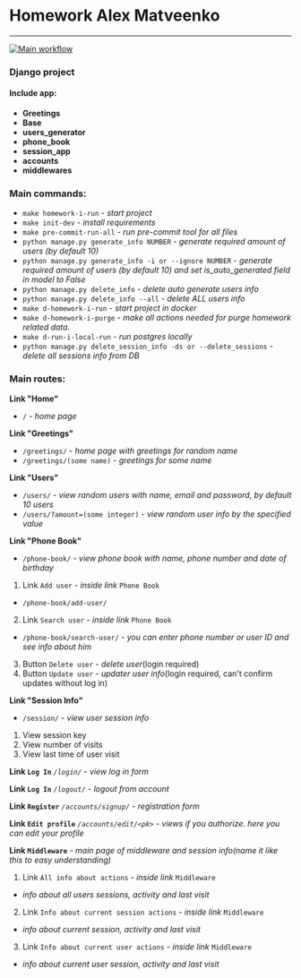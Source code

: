 # Homework Alex Matveenko

***

[![Main workflow](https://github.com/hillel-i-python-pro-i-2022-08-26/homework_django__alex-matveenko/actions/workflows/main-workflow.yml/badge.svg)](https://github.com/hillel-i-python-pro-i-2022-08-26/homework_django__alex-matveenko/actions/workflows/main-workflow.yml)

### Django project

#### Include app:

* **Greetings**
* **Base**
* **users_generator**
* **phone_book**
* **session_app**
* **accounts**
* **middlewares**

### Main commands:

* `make homework-i-run` - *start project*
* `make init-dev` - *install requirements*
* `make pre-commit-run-all` - *run pre-commit tool for all files*
* `python manage.py generate_info NUMBER` - *generate required amount of users (by default 10)*
* `python manage.py generate_info -i or --ignore NUMBER` - *generate required amount of users (by default 10) and set
  is_auto_generated field in model to False*
* `python manage.py delete_info` - *delete auto generate users info*
* `python manage.py delete_info --all` - *delete ALL users info*
* `make d-homework-i-run` - *start project in docker*
* `make d-homework-i-purge` - *make all actions needed for purge homework related data.*
* `make d-run-i-local-run` - *run postgres locally*
* `python manage.py delete_session_info -ds or --delete_sessions` - *delete all sessions info from DB*

### Main routes:

**Link "Home"**

* `/` - *home page*

**Link "Greetings"**

* `/greetings/` - *home page with greetings for random name*
* `/greetings/(some name)` - *greetings for some name*

**Link "Users"**

* `/users/` - *view random users with name, email and password, by default 10 users*
* `/users/?amount=(some integer)` - *view random user info by the specified value*

**Link "Phone Book"**

* `/phone-book/` - *view phone book with name, phone number and date of birthday*

1) Link `Add user` - *inside link* `Phone Book`

* `/phone-book/add-user/`

2) Link `Search user` - *inside link* `Phone Book`

* `/phone-book/search-user/` - *you can enter phone number or user ID and see info about him*

3) Button `Delete user` - *delete user*(login required)
4) Button `Update user` - *updater user info*(login required, can't confirm updates without log in)

**Link "Session Info"**

* `/session/` - *view user session info*

1) View session key
2) View number of visits
3) View last time of user visit

**Link `Log In`**
*`/login/`* - *view log in form*

**Link `Log In`**
*`/logout/`* - *logout from account*

**Link `Register`**
*`/accounts/signup/`* - *registration form*

**Link `Edit profile`**
*`/accounts/edit/<pk>`* - *views if you authorize. here you can edit your profile*

**Link `Middleware`** - *main page of middleware and session info(name it like this to easy understanding)*

1) Link `All info about actions` - *inside link* `Middleware`

* *info about all users sessions, activity and last visit*

2) Link `Info about current session actions` - *inside link* `Middleware`

* *info about current session, activity and last visit*

3) Link `Info about current user actions` - *inside link* `Middleware`

* *info about current user session, activity and last visit*